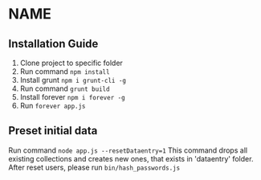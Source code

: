 # __NAME__

## Installation Guide
1. Clone project to specific folder
2. Run command `npm install`
3. Install grunt `npm i grunt-cli -g`
4. Run command `grunt build`
5. Install forever `npm i forever -g`
6. Run `forever app.js`

## Preset initial data
Run command `node app.js --resetDataentry=1`
This command drops all existing collections and creates new ones, that exists
in 'dataentry' folder.
After reset users, please run `bin/hash_passwords.js`
